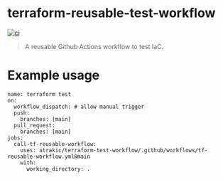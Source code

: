 # terraform-reusable-test-workflow

[![ci](https://github.com/atrakic/terraform-test-workflow/actions/workflows/ci.yml/badge.svg)](https://github.com/atrakic/terraform-test-workflow/actions/workflows/ci.yml)

> A reusable Github Actions workflow to test IaC.


# Example usage

```
name: terraform test
on:
  workflow_dispatch: # allow manual trigger
  push:
    branches: [main]
  pull_request:
    branches: [main]
jobs:
  call-tf-reusable-workflow:
    uses: atrakic/terraform-test-workflow/.github/workflows/tf-reusable-workflow.yml@main
    with:
      working_directory: .
```
